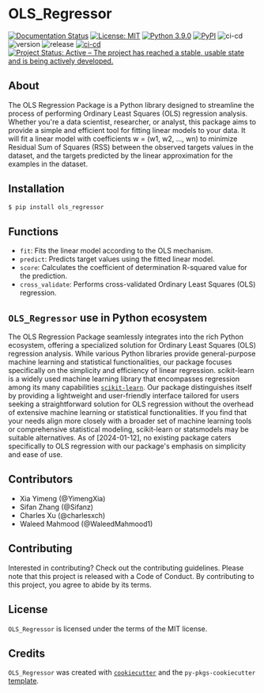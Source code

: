 # OLS_Regressor

[![Documentation Status](https://readthedocs.org/projects/olsregressor/badge/?version=latest)](https://olsregressor.readthedocs.io/en/latest/?badge=latest)
[![License: MIT](https://img.shields.io/badge/License-MIT-yellow.svg)](https://opensource.org/licenses/MIT) 
[![Python 3.9.0](https://img.shields.io/badge/python-3.9.0-blue.svg)](https://www.python.org/downloads/release/python-390/)
[![PyPI](https://img.shields.io/pypi/v/OLS_regressor.svg)](https://olsregressor.readthedocs.io/en/latest/?badge=latest%2F)
![ci-cd](https://github.com/UBC-MDS/OLS_regressor/actions/workflows/ci-cd.yml/badge.svg)
![version](https://img.shields.io/github/v/release/UBC-MDS/OLS_regressor) 
![release](https://img.shields.io/github/release-date/UBC-MDS/OLS_regressor)
[![ci-cd](https://github.com/UBC-MDS/PyXplor/actions/workflows/ci-cd.yml/badge.svg)](https://github.com/UBC-MDS/OLS_regressor/actions/workflows/ci-cd.yml)
[![Project Status: Active – The project has reached a stable, usable state and is being actively developed.](https://www.repostatus.org/badges/latest/active.svg)](https://www.repostatus.org/#active)


## About
The OLS Regression Package is a Python library designed to streamline the process of performing Ordinary Least Squares (OLS) regression analysis. Whether you're a data scientist, researcher, or analyst, this package aims to provide a simple and efficient tool for fitting linear models to your data. It will fit a linear model with coefficients w = (w1, w2, ..., wn) to minimize Residual Sum of Squares (RSS) between the observed targets values in the dataset, and the targets predicted by the linear approximation for the examples in the dataset.

## Installation

```bash
$ pip install ols_regressor
```

## Functions

- `fit`: Fits the linear model according to the OLS mechanism.
- `predict`: Predicts target values using the fitted linear model.
- `score`: Calculates the coefficient of determination R-squared value for the prediction.
- `cross_validate`: Performs cross-validated Ordinary Least Squares (OLS) regression.

## `OLS_Regressor` use in Python ecosystem
The OLS Regression Package seamlessly integrates into the rich Python ecosystem, offering a specialized solution for Ordinary Least Squares (OLS) regression analysis. While various Python libraries provide general-purpose machine learning and statistical functionalities, our package focuses specifically on the simplicity and efficiency of linear regression. scikit-learn is a widely used machine learning library that encompasses regression among its many capabilities [`scikit-learn`](https://scikit-learn.org/stable/supervised_learning.html#supervised-learning). Our package distinguishes itself by providing a lightweight and user-friendly interface tailored for users seeking a straightforward solution for OLS regression without the overhead of extensive machine learning or statistical functionalities. If you find that your needs align more closely with a broader set of machine learning tools or comprehensive statistical modeling, scikit-learn or statsmodels may be suitable alternatives. As of [2024-01-12], no existing package caters specifically to OLS regression with our package's emphasis on simplicity and ease of use.

## Contributors
- Xia Yimeng (@YimengXia)
- Sifan Zhang (@Sifanz)
- Charles Xu (@charlesxch)
- Waleed Mahmood (@WaleedMahmood1)

## Contributing

Interested in contributing? Check out the contributing guidelines. Please note that this project is released with a Code of Conduct. By contributing to this project, you agree to abide by its terms.

## License

`OLS_Regressor` is licensed under the terms of the MIT license.

## Credits

`OLS_Regressor` was created with [`cookiecutter`](https://cookiecutter.readthedocs.io/en/latest/) and the `py-pkgs-cookiecutter` [template](https://github.com/py-pkgs/py-pkgs-cookiecutter).
